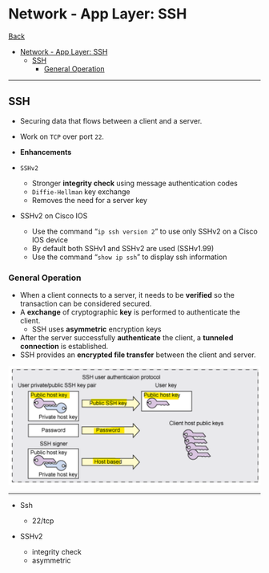 # Network - App Layer: SSH

[Back](../../index.md)

- [Network - App Layer: SSH](#network---app-layer-ssh)
  - [SSH](#ssh)
    - [General Operation](#general-operation)

---

## SSH

- Securing data that flows between a client and a server.
- Work on `TCP` over port `22`.

- **Enhancements**
- `SSHv2`
  - Stronger **integrity check** using message authentication codes
  - `Diffie-Hellman` key exchange
  - Removes the need for a server key
- SSHv2 on Cisco IOS
  - Use the command “`ip ssh version 2`” to use only SSHv2 on a Cisco IOS device
  - By default both SSHv1 and SSHv2 are used (SSHv1.99)
  - Use the command “`show ip ssh`” to display ssh information

### General Operation

- When a client connects to a server, it needs to be **verified** so the transaction can be considered secured.
- A **exchange** of cryptographic **key** is performed to authenticate the client.
  - SSH uses **asymmetric** encryption keys
- After the server successfully **authenticate** the client, a **tunneled connection** is established.
- SSH provides an **encrypted file transfer** between the client and server.

![ssh_key](./pic/ssh_key.png)

---

- Ssh

  - 22/tcp

- SSHv2
  - integrity check
  - asymmetric
